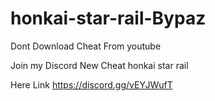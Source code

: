 # honkai-star-rail-Bypaz
Dont Download Cheat From youtube

Join my Discord New Cheat honkai star rail 

Here Link https://discord.gg/vEYJWufT
